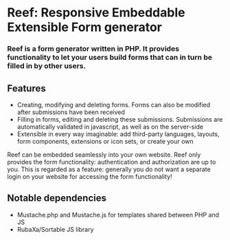 # Reef: Responsive Embeddable Extensible Form generator

### Reef is a form generator written in PHP. It provides functionality to let your users build forms that can in turn be filled in by other users.

## Features

* Creating, modifying and deleting forms. Forms can also be modified after submissions have been received
* Filling in forms, editing and deleting these submissions. Submissions are automatically validated in javascript, as well as on the server-side
* Extensible in every way imaginable: add third-party languages, layouts, form components, extensions or icon sets, or create your own

Reef can be embedded seamlessly into your own website. Reef only provides the form functionality: authentication and authorization are up to you. This is regarded as a feature: generally you do not want a separate login on your website for accessing the form functionality!

## Notable dependencies

* Mustache.php and Mustache.js for templates shared between PHP and JS
* RubaXa/Sortable JS library
